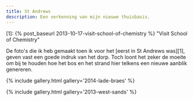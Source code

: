 ```yaml
---
title: St Andrews
description: Een verkenning van mijn nieuwe thuisbasis.
---
```

[1]: {% post_baseurl 2013-10-17-visit-school-of-chemistry %} "Visit School of Chemistry"

De foto's die ik heb gemaakt toen ik voor het [eerst in St Andrews was][1], geven vast een goede indruk van het dorp. Toch loont het zeker de moeite om bij te houden hoe het bos en het strand hier telkens een nieuwe aanblik genereren.

<a name="more"></a>

{% include gallery.html gallery='2014-lade-braes' %}

{% include gallery.html gallery='2013-west-sands' %}